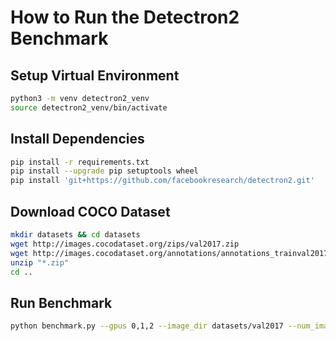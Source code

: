 # How to Run the Detectron2 Benchmark

## Setup Virtual Environment
```bash
python3 -m venv detectron2_venv
source detectron2_venv/bin/activate
```

## Install Dependencies
```bash
pip install -r requirements.txt
pip install --upgrade pip setuptools wheel  
pip install 'git+https://github.com/facebookresearch/detectron2.git'
```

## Download COCO Dataset
```bash
mkdir datasets && cd datasets
wget http://images.cocodataset.org/zips/val2017.zip
wget http://images.cocodataset.org/annotations/annotations_trainval2017.zip
unzip "*.zip"
cd ..
```

## Run Benchmark
```bash
python benchmark.py --gpus 0,1,2 --image_dir datasets/val2017 --num_images 100
```

